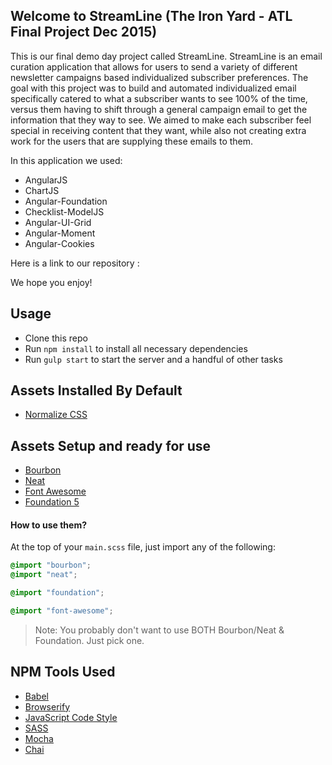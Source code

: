 ## Welcome to StreamLine (The Iron Yard - ATL Final Project Dec 2015)

This is our final demo day project called StreamLine. StreamLine is an email curation application that allows for users to send a variety of different newsletter campaigns based individualized subscriber preferences. The goal with this project was to build and automated  individualized email specifically catered to what a subscriber wants to see 100% of the time, versus them having to shift through a general campaign email to get the information that they way to see. We aimed to make each subscriber feel special in receiving content that they want, while also not creating extra work for the users that are supplying these emails to them. 

In this application we used:
  + AngularJS
  + ChartJS
  + Angular-Foundation
  + Checklist-ModelJS
  + Angular-UI-Grid
  + Angular-Moment
  + Angular-Cookies

Here is a link to our repository : 

We hope you enjoy! 


## Usage

- Clone this repo
- Run `npm install` to install all necessary dependencies
- Run `gulp start` to start the server and a handful of other tasks


## Assets Installed By Default

- [Normalize CSS](https://necolas.github.io/normalize.css/)

## Assets Setup and ready for use

- [Bourbon](http://bourbon.io/)
- [Neat](http://neat.bourbon.io/)
- [Font Awesome](https://fortawesome.github.io/Font-Awesome/)
- [Foundation 5](http://foundation.zurb.com/)

#### How to use them?

At the top of your `main.scss` file, just import any of the following:

```scss
@import "bourbon";
@import "neat";

@import "foundation";

@import "font-awesome";
```

> Note: You probably don't want to use BOTH Bourbon/Neat & Foundation. Just pick one.

## NPM Tools Used

- [Babel](https://babeljs.io/)
- [Browserify](http://browserify.org/)
- [JavaScript Code Style](http://jscs.info/)
- [SASS](http://sass-lang.com/)
- [Mocha](https://mochajs.org/)
- [Chai](http://chaijs.com/)
